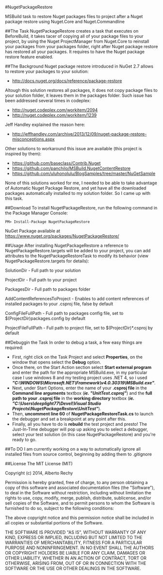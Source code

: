 #NugetPackageRestore

MSBuild task to restore Nuget packages files to project after a Nuget package restore using Nuget.Core and Nuget.Commandline

##The Task
NugetPackageRestore creates a task that executes on BeforeBuild, it takes tacer of copying all of your package files to your project, by using the Nuget ProjectManager from Nuget.Core to reinstall your packages from your packages folder, right after Nuget package restore has restored all your packages. It requires to have the Nuget package restore feature enabled.

##The Background
Nuget package restore introduced in NuGet 2.7 allows to restore your packages to your solution:

- http://docs.nuget.org/docs/reference/package-restore

Altough this solution restores all packages, it does not copy package files to your solution folder, it leaves them in the packages folder. Such issue has been addressed several times in codeplex:

- http://nuget.codeplex.com/workitem/2094
- http://nuget.codeplex.com/workitem/1239

Jeff Handley explained the reason here:
- http://jeffhandley.com/archive/2013/12/09/nuget-package-restore-misconceptions.aspx

Other solutions to workaround this issue are available (this project is inspired by them):
- https://github.com/baseclass/Contrib.Nuget
- https://github.com/panchilo/MSBuild.NugetContentRestore
- https://github.com/uluhonolulu/BlogSamples/tree/master/NuGetSample

None of this solutions worked for me, I needed to be able to take advantage of Automatic Nuget Package Restore, and yet have all the downloaded packages automatically installed to my solution folder. So I came up with this task.

##Download
To install NugetPackageRestore, run the following command in the Package Manager Console:
    
	PM> Install-Package NugetPackageRestore
	
NuGet Package available at https://www.nuget.org/packages/NugetPackageRestore/

##Usage
After installing NugetPackageRestore a reference to NugetPackageRestore.targets will be added to your project, you can add attributes to the NugetPackageRestoreTask to modify its behavior (view NugetPackageRestore.targets for details):

SolutionDir - Full path to your solution

ProjectDir - Full path to your project

PackagesDir - Full path to packages folder

AddContentReferencesToProject - Enables to add content references of installed packages to your .csproj file, false by 
default

ConfigFileFullPath - Full path to packages config file, set to $(ProjectDir)packages.config by default

ProjectFileFullPath - Full path to project file, set to $(ProjectDir)*.csproj by default

##Debuggin the Task
In order to debug a task, a few easy things are required:
- First, right click on the Task Project and select **Properties**, on the window that opens select the **Debug** option.
- Once there, on the Start Action section select **Start external program** and enter the path for the appropriate MSBuild.exe, in my particular case I use windows 8 and my testing project uses .NET 4, so i used ***"C:\WINDOWS\Microsoft.NET\Framework\v4.0.30319\MSBuild.exe"***. 
- Next, under Start Options, enter the name of your **.csproj file** in the **Command line arguments** textbox (***ie. "UnitTest.csproj"***) and the **full path to your .csproj file** in the **working directory** textbox (***ie. "C:\Users\deeplight77\Devel\Visual Studio Projects\NugetPackageRestore\UnitTest"***). 
- Then, **uncomment line 60** of **NugetPackageRestoreTask.cs** to launch the debugger and set a breakpoint at any point after this.
- Finally, all you have to do is **rebuild** the test project and presto! The Just-In-Time debugger will pop up asking you to select a debugger, select your test solution (in this case NugetPackageRestore) and you're ready to go.

##To DO
I am currently working on a way to automatically ignore all installed files from source control, beginning by adding them to .gitignore

##License
The MIT License (MIT)

Copyright (c) 2014, Alberto Rechy

Permission is hereby granted, free of charge, to any person obtaining a copy
of this software and associated documentation files (the "Software"), to deal
in the Software without restriction, including without limitation the rights
to use, copy, modify, merge, publish, distribute, sublicense, and/or sell
copies of the Software, and to permit persons to whom the Software is
furnished to do so, subject to the following conditions:

The above copyright notice and this permission notice shall be included in all
copies or substantial portions of the Software.

THE SOFTWARE IS PROVIDED "AS IS", WITHOUT WARRANTY OF ANY KIND, EXPRESS OR
IMPLIED, INCLUDING BUT NOT LIMITED TO THE WARRANTIES OF MERCHANTABILITY,
FITNESS FOR A PARTICULAR PURPOSE AND NONINFRINGEMENT. IN NO EVENT SHALL THE
AUTHORS OR COPYRIGHT HOLDERS BE LIABLE FOR ANY CLAIM, DAMAGES OR OTHER
LIABILITY, WHETHER IN AN ACTION OF CONTRACT, TORT OR OTHERWISE, ARISING FROM,
OUT OF OR IN CONNECTION WITH THE SOFTWARE OR THE USE OR OTHER DEALINGS IN THE
SOFTWARE.

